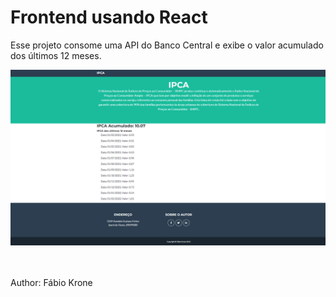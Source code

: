 # Frontend usando React

Esse projeto consome uma API do Banco Central e exibe o valor acumulado dos últimos 12 meses.

![ss](https://raw.githubusercontent.com/fabiokrone/images/main/img.PNG)

<br>
<br>
Author: Fábio Krone
<br>
